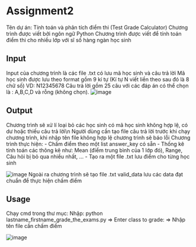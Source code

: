 # Assignment2

 Tên dự án: Tính toán và phân tích điểm thi (Test Grade Calculator)
 Chương trình được viết bởi ngôn ngữ Python
 Chương trình được viết để tính toán điểm thi cho nhiều lớp với sĩ số hàng ngàn học sinh
 
## Input
 Input của chương trình là các file .txt có lưu mã học sinh và câu trả lời
 Mã học sinh được lưu theo format gồm 9 kí tự (Kí tự N viết liền theo sau đó là 8 chữ số) VD: N12345678 
 Câu trả lời gồm 25 câu với các đáp án có thể chọn là : A,B,C,D và rỗng (không chọn).
 ![image](https://user-images.githubusercontent.com/68512088/188257430-b48777eb-3939-4f3e-9e4b-659b11abf905.png)
 
## Output
 Chương trình sẽ xử lí loại bỏ các học sinh có mã học sinh không hợp lệ, có dư hoặc thiếu câu trả lời\n
 Người dùng cần tạo file câu trả lời trước khi chạy chương trình, khi nhập tên file không hợp lệ chương trình sẽ báo lỗi
 Chương trình thực hiện: 
     - Chấm điểm theo một list answer_key có sẵn
     - Thống kê tính toán các thông kê như: Mean (điểm trung bình của 1 lớp đó), Range, Câu hỏi bị bỏ qua nhiều nhất, ...
     - Tạo ra một file .txt lưu điểm cho từng học sinh 

![image](https://user-images.githubusercontent.com/68512088/188257674-0a0fd993-d291-4068-91d2-144d547eca9c.png)
Ngoài ra chương trình sẽ tạo file .txt valid_data lưu các data đạt chuẩn để thực hiện chấm điểm

## Usage
 Chạy cmd trong thư mục: 
  Nhập: python lastname_firstname_grade_the_exams.py
  => Enter class to grade: => Nhập tên file cần chấm điểm
  
![image](https://user-images.githubusercontent.com/68512088/188257952-a5560e43-4219-4b6f-943a-924a0986805d.png)

 

 
 
 
